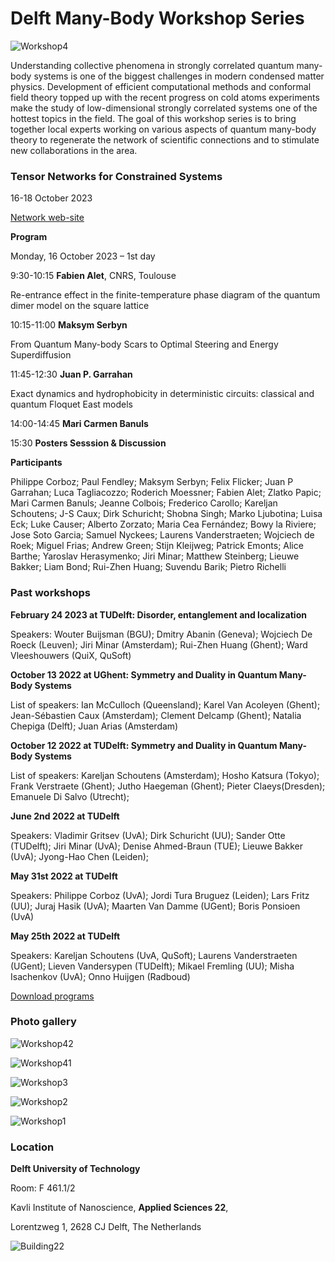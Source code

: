 Delft Many-Body Workshop Series
===============================

![Workshop4](assets/images/workshop4.jpg)

Understanding collective phenomena in strongly correlated quantum many-body systems is one of the biggest challenges in modern condensed matter physics. Development of efficient computational methods and conformal field theory topped up with the recent progress on cold atoms experiments make the study of low-dimensional strongly correlated systems one of the hottest topics in the field. The goal of this workshop series is to bring together local experts working on various aspects of quantum many-body theory to regenerate the network of scientific connections and to stimulate new collaborations in the area.




### **Tensor Networks for Constrained Systems**

16-18 October 2023

[Network web-site](https://iqtn.phys.strath.ac.uk/tensor-networks-for-constrained-systems/)

**Program**

Monday, 16 October 2023 – 1st day

9:30-10:15
**Fabien Alet**, CNRS, Toulouse

Re-entrance effect in the finite-temperature phase diagram of the quantum dimer model on the square lattice


10:15-11:00
**Maksym Serbyn**

From Quantum Many-body Scars to Optimal Steering and Energy Superdiffusion



11:45-12:30
**Juan P. Garrahan**

Exact dynamics and hydrophobicity in deterministic circuits: classical and quantum Floquet East models



14:00-14:45
**Mari Carmen Banuls**


15:30
**Posters Sesssion & Discussion**




**Participants**

Philippe Corboz; 
Paul Fendley;
Maksym Serbyn;
Felix Flicker;
Juan P Garrahan;
Luca Tagliacozzo;
Roderich Moessner;
Fabien Alet;
Zlatko Papic;
Mari Carmen Banuls;
Jeanne Colbois;
Frederico Carollo;
Kareljan Schoutens;
J-S Caux;
Dirk Schuricht;
Shobna Singh;
Marko Ljubotina; 
Luisa Eck;
Luke Causer;
Alberto Zorzato;
Maria Cea Fernández;
Bowy la Riviere;
Jose Soto Garcia; 
Samuel Nyckees;
Laurens Vanderstraeten; 
Wojciech de Roek;
Miguel Frias;
Andrew Green;
Stijn Kleijweg;
Patrick Emonts;
Alice Barthe;
Yaroslav Herasymenko;
Jiri Minar;
Matthew Steinberg;
Lieuwe Bakker;
Liam Bond;
Rui-Zhen Huang;
Suvendu Barik;
Pietro Richelli

### **Past workshops**

**February 24 2023 at TUDelft: Disorder, entanglement and localization**

Speakers: Wouter Buijsman (BGU);
Dmitry Abanin (Geneva);
Wojciech De Roeck (Leuven);
Jiri Minar (Amsterdam);
Rui-Zhen Huang (Ghent);
Ward Vleeshouwers (QuiX, QuSoft)


**October 13 2022 at UGhent: Symmetry and Duality in Quantum Many-Body Systems**

List of speakers: Ian McCulloch (Queensland);
Karel Van Acoleyen (Ghent);
Jean-Sébastien Caux (Amsterdam);
Clement Delcamp (Ghent);
Natalia Chepiga (Delft);
Juan Arias (Amsterdam)


**October 12 2022 at TUDelft: Symmetry and Duality in Quantum Many-Body Systems**

List of speakers: Kareljan Schoutens (Amsterdam); 
Hosho Katsura (Tokyo);
Frank Verstraete (Ghent);
Jutho Haegeman (Ghent);
Pieter Claeys(Dresden);
Emanuele Di Salvo (Utrecht);


**June 2nd 2022 at TUDelft**

Speakers: Vladimir Gritsev (UvA); Dirk Schuricht (UU); Sander Otte (TUDelft); Jiri Minar (UvA); Denise Ahmed-Braun (TUE); Lieuwe Bakker (UvA); Jyong-Hao Chen (Leiden); 


**May 31st 2022 at TUDelft**

Speakers: Philippe Corboz (UvA); Jordi Tura Bruguez (Leiden); Lars Fritz (UU); Juraj Hasik (UvA); Maarten Van Damme (UGent); Boris Ponsioen (UvA)

**May 25th 2022 at TUDelft**

Speakers: Kareljan Schoutens (UvA, QuSoft); Laurens Vanderstraeten (UGent); Lieven Vandersypen (TUDelft); Mikael Fremling (UU); Misha Isachenkov (UvA); Onno Huijgen (Radboud)

[Download programs](https://nchepiga.github.io/homepage/assets/program_workshops.pdf)


### **Photo gallery**

![Workshop42](assets/images/20221012_125048.jpg)

![Workshop41](assets/images/20221012_125050.jpg)

![Workshop3](assets/images/workshop_3.jpg)

![Workshop2](assets/images/workshop2.jpg)

![Workshop1](assets/images/workshop1.jpg)





### **Location**

**Delft University of Technology**

Room: F 461.1/2 

Kavli Institute of Nanoscience,  **Applied Sciences 22**,

Lorentzweg 1, 2628 CJ Delft,  The Netherlands

![Building22](assets/images/delft.svg)


